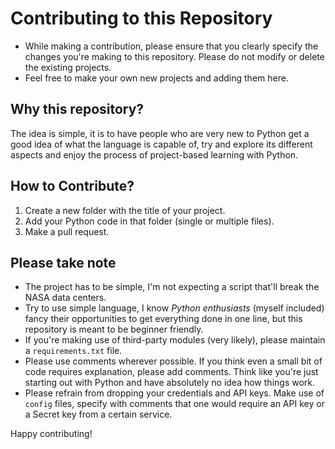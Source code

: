 # Contributing to this Repository

- While making a contribution, please ensure that you clearly specify the changes you're making to this repository. Please do not modify or delete the existing projects.
- Feel free to make your own new projects and adding them here.

## Why this repository?

The idea is simple, it is to have people who are very new to Python get a good idea of what the language is capable of, try and explore its different aspects and enjoy the process of project-based learning with Python. 

## How to Contribute?

1. Create a new folder with the title of your project. 
2. Add your Python code in that folder (single or multiple files).
3. Make a pull request. 

## Please take note

- The project has to be simple, I'm not expecting a script that'll break the NASA data centers. 
- Try to use simple language, I know *Python enthusiasts* (myself included) fancy their opportunities to get everything done in one line, but this repository is meant to be beginner friendly.
- If you're making use of third-party modules (very likely), please maintain a `requirements.txt` file. 
- Please use comments wherever possible. If you think even a small bit of code requires explanation, please add comments. Think like you're just starting out with Python and have absolutely no idea how things work.
- Please refrain from dropping your credentials and API keys. Make use of `config` files, specify with comments that one would require an API key or a Secret key from a certain service. 

Happy contributing!
